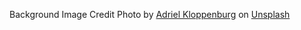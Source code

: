 Background Image Credit
Photo by <a href="https://unsplash.com/@adriel?utm_source=unsplash&utm_medium=referral&utm_content=creditCopyText">Adriel Kloppenburg</a> on <a href="https://unsplash.com/s/photos/field?utm_source=unsplash&utm_medium=referral&utm_content=creditCopyText">Unsplash</a>
